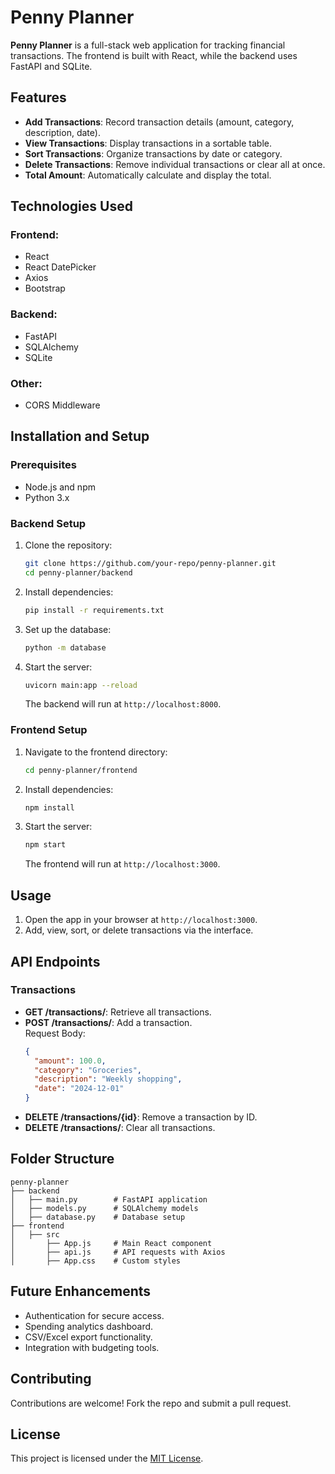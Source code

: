 # Penny Planner

**Penny Planner** is a full-stack web application for tracking financial transactions. The frontend is built with React, while the backend uses FastAPI and SQLite.

## Features

- **Add Transactions**: Record transaction details (amount, category, description, date).
- **View Transactions**: Display transactions in a sortable table.
- **Sort Transactions**: Organize transactions by date or category.
- **Delete Transactions**: Remove individual transactions or clear all at once.
- **Total Amount**: Automatically calculate and display the total.

## Technologies Used

### Frontend:

- React
- React DatePicker
- Axios
- Bootstrap

### Backend:

- FastAPI
- SQLAlchemy
- SQLite

### Other:

- CORS Middleware

## Installation and Setup

### Prerequisites

- Node.js and npm
- Python 3.x

### Backend Setup

1. Clone the repository:
   ```bash
   git clone https://github.com/your-repo/penny-planner.git
   cd penny-planner/backend
   ```
2. Install dependencies:
   ```bash
   pip install -r requirements.txt
   ```
3. Set up the database:
   ```bash
   python -m database
   ```
4. Start the server:
   ```bash
   uvicorn main:app --reload
   ```
   The backend will run at `http://localhost:8000`.

### Frontend Setup

1. Navigate to the frontend directory:
   ```bash
   cd penny-planner/frontend
   ```
2. Install dependencies:
   ```bash
   npm install
   ```
3. Start the server:
   ```bash
   npm start
   ```
   The frontend will run at `http://localhost:3000`.

## Usage

1. Open the app in your browser at `http://localhost:3000`.
2. Add, view, sort, or delete transactions via the interface.

## API Endpoints

### Transactions

- **GET /transactions/**: Retrieve all transactions.
- **POST /transactions/**: Add a transaction.  
  Request Body:
  ```json
  {
    "amount": 100.0,
    "category": "Groceries",
    "description": "Weekly shopping",
    "date": "2024-12-01"
  }
  ```
- **DELETE /transactions/{id}**: Remove a transaction by ID.
- **DELETE /transactions/**: Clear all transactions.

## Folder Structure

```
penny-planner
├── backend
│   ├── main.py        # FastAPI application
│   ├── models.py      # SQLAlchemy models
│   ├── database.py    # Database setup
├── frontend
│   ├── src
│       ├── App.js     # Main React component
│       ├── api.js     # API requests with Axios
│       ├── App.css    # Custom styles
```

## Future Enhancements

- Authentication for secure access.
- Spending analytics dashboard.
- CSV/Excel export functionality.
- Integration with budgeting tools.

## Contributing

Contributions are welcome! Fork the repo and submit a pull request.

## License

This project is licensed under the [MIT License](LICENSE).
